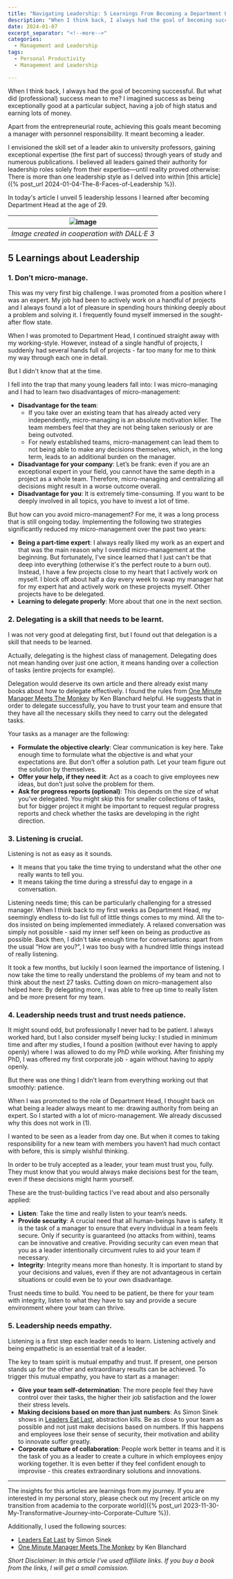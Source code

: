```yaml
---
title: "Navigating Leadership: 5 Learnings From Becoming a Department Head at 29"
description: "When I think back, I always had the goal of becoming successful. But what did (professional) success mean to me? I imagined success as being exceptionally good at a particular subject, having a job of high status and earning lots of money. Apart from the entrepreneurial route, achieving this goals meant becoming a manager with personnel responsibility. It meant becoming a leader. I envisioned the skill set of a leader akin to university professors, gaining exceptional expertise (the first part of success) through years of study and numerous publications. I believed all leaders gained their authority for leadership roles solely from their expertise—until reality proved otherwise: There is more than one leadership style."
date: 2024-01-07
excerpt_separator: "<!--more-->"
categories:
  - Management and Leadership
tags:
  - Personal Productivity
  - Management and Leadership

---
```


When I think back, I always had the goal of becoming successful. But what did (professional) success mean to me? I imagined success as being exceptionally good at a particular subject, having a job of high status and earning lots of money.

Apart from the entrepreneurial route, achieving this goals meant becoming a manager with personnel responsibility. It meant becoming a leader.

I envisioned the skill set of a leader akin to university professors, gaining exceptional expertise (the first part of success) through years of study and numerous publications. I believed all leaders gained their authority for leadership roles solely from their expertise—until reality proved otherwise: There is more than one leadership style as I delved into within [this article]({% post_url 2024-01-04-The-8-Faces-of-Leadership %}).

In today's article I unveil 5 leadership lessons I learned after becoming Department Head at the age of 29.

| ![image](/assets/images/MK_Presenting.PNG) |
|:--:|
| *Image created in cooperation with DALL·E 3* |

## 5 Learnings about Leadership

### 1. Don’t micro-manage.

This was my very first big challenge. I was promoted from a position where I was an expert. My job had been to actively work on a handful of projects and I always found a lot of pleasure in spending hours thinking deeply about a problem and solving it. I frequently found myself immersed in the sought-after flow state.

When I was promoted to Department Head, I continued straight away with my working-style. However, instead of a single handful of projects, I suddenly had several hands full of projects - far too many for me to think my way through each one in detail.

But I didn't know that at the time.

I fell into the trap that many young leaders fall into: I was micro-managing and I had to learn two disadvantages of micro-management:

- **Disadvantage for the team**:
    - If you take over an existing team that has already acted very independently, micro-managing is an absolute motivation killer. The team members feel that they are not being taken seriously or are being outvoted.
    - For newly established teams, micro-management can lead them to not being able to make any decisions themselves, which, in the long term, leads to an additional burden on the manager.
- **Disadvantage for your company**: Let’s be frank: even if you are an exceptional expert in your field, you cannot have the same depth in a project as a whole team. Therefore, micro-managing and centralizing all decisions might result in a worse outcome overall.
- **Disadvantage for you**: It is extremely time-consuming. If you want to be deeply involved in all topics, you have to invest a lot of time.

But how can you avoid micro-management? For me, it was a long process that is still ongoing today. Implementing the following two strategies significantly reduced my micro-management over the past two years:

- **Being a part-time expert**: I always really liked my work as an expert and that was the main reason why I overdid micro-management at the beginning. But fortunately, I've since learned that I just can't be that deep into everything (otherwise it's the perfect route to a burn out). Instead, I have a few projects close to my heart that I actively work on myself. I block off about half a day every week to swap my manager hat for my expert hat and actively work on these projects myself. Other projects have to be delegated.
- **Learning to delegate properly**: More about that one in the next section.

### 2. Delegating is a skill that needs to be learnt.

I was not very good at delegating first, but I found out that delegation is a skill that needs to be learned.

Actually, delegating is the highest class of management. Delegating does not mean handing over just one action, it means handing over a collection of tasks (entire projects for example).

Delegation would deserve its own article and there already exist many books about how to delegate effectively. I found the rules from [One Minute Manager Meets The Monkey](https://amzn.to/3SAZZ7E) by Ken Blanchard helpful. He suggests that in order to delegate successfully, you have to trust your team and ensure that they have all the necessary skills they need to carry out the delegated tasks.

Your tasks as a manager are the following:

- **Formulate the objective clearly**: Clear communication is key here. Take enough time to formulate what the objective is and what your expectations are. But don’t offer a solution path. Let your team figure out the solution by themselves.
- **Offer your help, if they need it**: Act as a coach to give employees new ideas, but don’t just solve the problem for them.
- **Ask for progress reports (optional)**: This depends on the size of what you’ve delegated. You might skip this for smaller collections of tasks, but for bigger project it might be important to request regular progress reports and check whether the tasks are developing in the right direction.

### 3. Listening is crucial.

Listening is not as easy as it sounds.

- It means that you take the time trying to understand what the other one really wants to tell you.
- It means taking the time during a stressful day to engage in a conversation.

Listening needs time; this can be particularly challenging for a stressed manager. When I think back to my first weeks as Department Head, my seemingly endless to-do list full of little things comes to my mind. All the to-dos insisted on being implemented immediately. A relaxed conversation was simply not possible - said my inner self keen on being as productive as possible. Back then, I didn't take enough time for conversations: apart from the usual “How are you?”, I was too busy with a hundred little things instead of really listening.

It took a few months, but luckily I soon learned the importance of listening. I now take the time to really understand the problems of my team and not to think about the next 27 tasks. Cutting down on micro-management also helped here: By delegating more, I was able to free up time to really listen and be more present for my team.

### 4. Leadership needs trust and trust needs patience.

It might sound odd, but professionally I never had to be patient. I always worked hard, but I also consider myself being lucky: I studied in minimum time and after my studies, I found a position (without ever having to apply openly) where I was allowed to do my PhD while working. After finishing my PhD, I was offered my first corporate job - again without having to apply openly.

But there was one thing I didn’t learn from everything working out that smoothly: patience.

When I was promoted to the role of Department Head, I thought back on what being a leader always meant to me: drawing authority from being an expert. So I started with a lot of micro-management. We already discussed why this does not work in (1).

I wanted to be seen as a leader from day one. But when it comes to taking responsibility for a new team with members you haven‘t had much contact with before, this is simply wishful thinking.

In order to be truly accepted as a leader, your team must trust you, fully. They must know that you would always make decisions best for the team, even if these decisions might harm yourself.

These are the trust-building tactics I've read about and also personally applied:

- **Listen**: Take the time and really listen to your team’s needs.
- **Provide security**: A crucial need that all human-beings have is safety. It is the task of a manager to ensure that every individual in a team feels secure. Only if security is guaranteed (no attacks from within), teams can be innovative and creative. Providing security can even mean that you as a leader intentionally circumvent rules to aid your team if necessary.
- **Integrity**: Integrity means more than honesty. It is important to stand by your decisions and values, even if they are not advantageous in certain situations or could even be to your own disadvantage.

Trust needs time to build. You need to be patient, be there for your team with integrity, listen to what they have to say and provide a secure environment where your team can thrive.

### 5. Leadership needs empathy.

Listening is a first step each leader needs to learn. Listening actively and being empathetic is an essential trait of a leader.

The key to team spirit is mutual empathy and trust. If present, one person stands up for the other and extraordinary results can be achieved. To trigger this mutual empathy, you have to start as a manager:

- **Give your team self-determination**: The more people feel they have control over their tasks, the higher their job satisfaction and the lower their stress levels.
- **Making decisions based on more than just numbers**: As Simon Sinek shows in [Leaders Eat Last](https://amzn.to/3TnSvVQ), abstraction kills. Be as close to your team as possible and not just make decisions based on numbers. If this happens and employees lose their sense of security, their motivation and ability to innovate suffer greatly.
- **Corporate culture of collaboration**: People work better in teams and it is the task of you as a leader to create a culture in which employees enjoy working together. It is even better if they feel confident enough to improvise - this creates extraordinary solutions and innovations.

---

The insights for this articles are learnings from my journey. If you are interested in my personal story, please check out my [recent article on my transition from academia to the corporate world]({% post_url 2023-11-30-My-Transformative-Journey-into-Corporate-Culture %}).

Additionally, I used the following sources:
- [Leaders Eat Last](https://amzn.to/3TnSvVQ) by Simon Sinek
- [One Minute Manager Meets The Monkey](https://amzn.to/3SAZZ7E) by Ken Blanchard

*Short Disclaimer: In this article I've used affiliate links. If you buy a book from the links, I will get a small comission.*